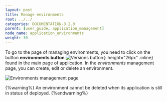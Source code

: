 ```yaml
---
layout: post
title: Manage environments
root: ../../
categories: DOCUMENTATION-3.2.0
parent: [user_guide, application_management]
node_name: application_environments
weight: 30
---
```

To go to the page of managing environments, you need to click on the button __environments button__ ![Versions button](../../images/3.2.0/user_guide/applications/environments_button.png){: height="26px" .inline} found in the main page of application.
In the *environments* management page, you can create, edit or delete an environment.

![Environments management page](../../images/3.2.0/user_guide/applications/app_environments.png)

{%warning%}
An environment cannot be deleted when its application is still in status of deployed.
{%endwarning%}
